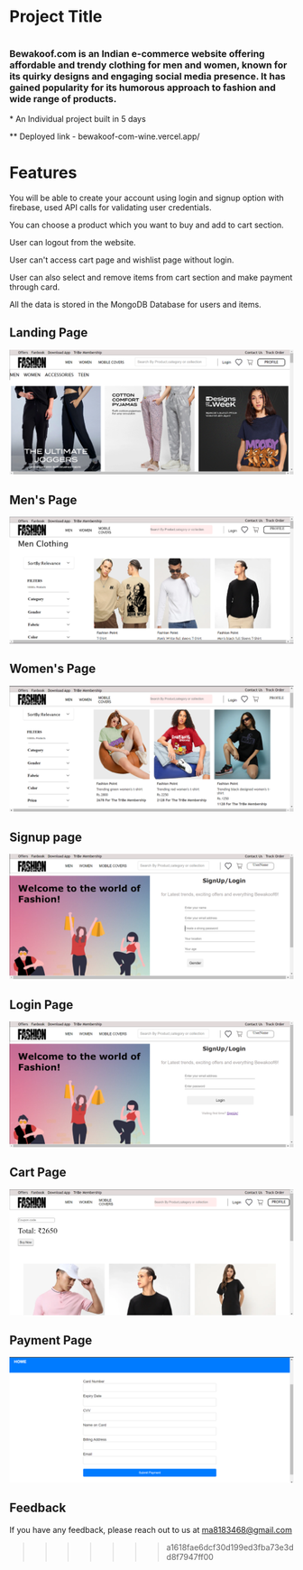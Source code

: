 

<h1> Project Title <h1>
<h3>Bewakoof.com is an Indian e-commerce website offering affordable and trendy clothing for men and women, known for its quirky designs and engaging social media presence. It has gained popularity for its humorous approach to fashion and wide range of products.</h3>
* An Individual project built in 5 days
  
** Deployed link - bewakoof-com-wine.vercel.app/
 # Features

You will be able to create your account using login and signup option with firebase, used API calls for validating user credentials.

You can choose a product which you want to buy and add to cart section.
  
User can logout from the website.
  
User can't access cart page and wishlist page without login.
  
User can also select and remove items from cart section and make payment through card.

All the data is stored in the MongoDB Database for users and items.
  
  
<h2>Landing Page</h2>
<img src = "./frontend/photos/landing.png">
  
  <h2>Men's Page</h2>
<img src = "./frontend/photos/mens.png">
  
  <h2>Women's Page</h2>
<img src = "./frontend/photos/womens.png">
  
  <h2>Signup page</h2>
<img src = "./frontend/photos/signup.png">

  <h2>Login Page</h2>
<img src = "./frontend/photos/loginpage.png">
  
  <h2>Cart Page</h2>
<img src = "./frontend/photos/cartpage.png">
  
  <h2>Payment Page</h2>
<img src = "./frontend/photos/payment.png">
  
  
  ## Feedback

If you have any feedback, please reach out to us at ma8183468@gmail.com 
  
  
>>>>>>> a1618fae6dcf30d199ed3fba73e3dd8f7947ff00
